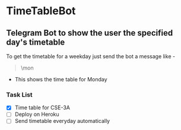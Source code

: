 # TimeTableBot
## Telegram Bot to show the user the specified day's timetable 

To get the timetable for a weekday just send the bot a message like - 

> \mon
* This shows the time table for Monday

### Task List
- [x] Time table for CSE-3A
- [ ] Deploy on Heroku
- [ ] Send timetable everyday automatically
